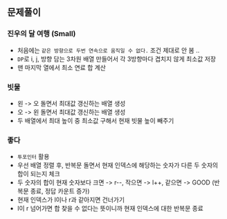 ## 문제풀이 

### 진우의 달 여행 (Small)
- 처음에는 `같은 방향으로 두번 연속으로 움직일 수 없다.` 조건 제대로 안 봄 ..
- `DP`로 i, j, 방향 담는 3차원 배열 만들어서 각 3방향마다 겹치지 않게 최소값 저장
- 맨 마지막 열에서 최소 연료 합 계산

### 빗물 
- 왼 -> 오 돌면서 최대값 갱신하는 배열 생성
- 오 -> 왼 돌면서 최대값 갱신하는 배열 생성
- 두 배열에서 최대 높이 중 최소값 구해서 현재 빗물 높이 빼주기 

### 좋다
- `투포인터` 활용
- 우선 배열 정렬 후, 반복문 돌면서 현재 인덱스에 해당하는 숫자가 다른 두 숫자의 합이 되는지 체크
- 두 숫자의 합이 현재 숫자보다 크면 -> r--, 작으면 -> l++, 같으면 -> GOOD (반복문 종료, 정답 카운트 증가)
- 현재 인덱스가 l이나 r과 같아지면 건너가기
- l이 r 넘어가면 합 찾을 수 없다는 뜻이니까 현재 인덱스에 대한 반복문 종료 

